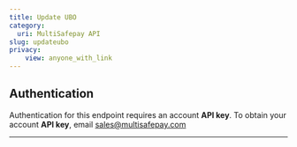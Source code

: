 ```yaml
---
title: Update UBO
category:
  uri: MultiSafepay API
slug: updateubo
privacy:
    view: anyone_with_link
---
```


## Authentication

Authentication for this endpoint requires an account **API key**. To obtain your account **API key**, email [sales@multisafepay.com](mailto:sales@multisafepay.com)

---